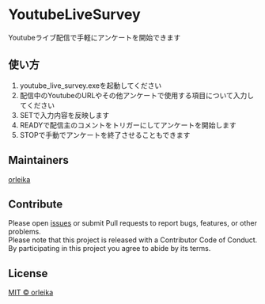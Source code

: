 # YoutubeLiveSurvey

Youtubeライブ配信で手軽にアンケートを開始できます

## 使い方
1. youtube_live_survey.exeを起動してください
2. 配信中のYoutubeのURLやその他アンケートで使用する項目について入力してください
3. SETで入力内容を反映します
4. READYで配信主のコメントをトリガーにしてアンケートを開始します
5. STOPで手動でアンケートを終了させることもできます

## Maintainers

[orleika](mailto:admin@orleika.io)

## Contribute

Please open [issues](https://github.com/orleika/youtube_live_surcey/issues/new) or submit Pull requests to report bugs, features, or other problems.  
Please note that this project is released with a Contributor Code of Conduct. By participating in this project you agree to abide by its terms.

## License

[MIT © orleika](LICENSE)
